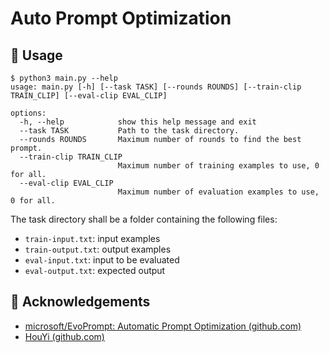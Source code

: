 # Auto Prompt Optimization

## 🤔 Usage

```text
$ python3 main.py --help
usage: main.py [-h] [--task TASK] [--rounds ROUNDS] [--train-clip TRAIN_CLIP] [--eval-clip EVAL_CLIP]

options:
  -h, --help            show this help message and exit
  --task TASK           Path to the task directory.
  --rounds ROUNDS       Maximum number of rounds to find the best prompt.
  --train-clip TRAIN_CLIP
                        Maximum number of training examples to use, 0 for all.
  --eval-clip EVAL_CLIP
                        Maximum number of evaluation examples to use, 0 for all.
```

The task directory shall be a folder containing the following files:

- `train-input.txt`: input examples
- `train-output.txt`: output examples
- `eval-input.txt`: input to be evaluated
- `eval-output.txt`: expected output

## 🎉 Acknowledgements

- [microsoft/EvoPrompt: Automatic Prompt Optimization (github.com)](https://github.com/microsoft/EvoPrompt)
- [HouYi (github.com)](https://github.com/LLMSecurity/HouYi)
